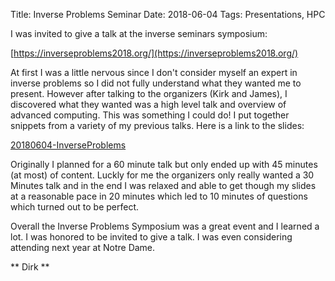Title: Inverse Problems Seminar
Date: 2018-06-04
Tags: Presentations, HPC

I was invited to give a talk at the inverse seminars symposium:

[https://inverseproblems2018.org/](https://inverseproblems2018.org/)

At first I was a little nervous since I don't consider myself an expert in inverse problems so I did not fully understand what they wanted me to present. However after talking to the organizers (Kirk and James), I discovered what they wanted was a high level talk and overview of advanced computing. This was something I could do! I put together snippets from a variety of my previous talks. Here is a link to the slides:

[20180604-InverseProblems](./Images/20180604-InverseProblems.pdf)

Originally I planned for a 60 minute talk but only ended up with 45 minutes (at most) of content. Luckly for me the organizers only really wanted a 30 Minutes talk and in the end I was relaxed and able to get though my slides at a reasonable pace in 20 minutes which led to 10 minutes of questions which turned out to be perfect.  

Overall the Inverse Problems Symposium was a great event and I learned a lot. I was honored to be invited to give a talk. I was even considering attending next year at Notre Dame.

** Dirk **
